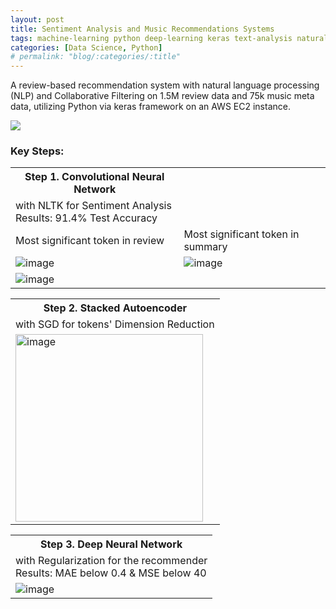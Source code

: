 ```yaml
---
layout: post
title: Sentiment Analysis and Music Recommendations Systems	
tags: machine-learning python deep-learning keras text-analysis natural-language-processing data-science 
categories: [Data Science, Python]
# permalink: "blog/:categories/:title"
---
```

A review-based recommendation system with natural language processing (NLP) and Collaborative Filtering on 1.5M review data and 75k music meta data, utilizing Python via keras framework on an AWS EC2 instance.

[![](https://img.shields.io/badge/GitHub-100000?style=for-the-badge&logo=github&logoColor=white)](https://github.com/annetta-zheng/music-recommender "Click for Repo!")

### Key Steps:
<table class = "mur-tbl">
  <tr><th>Step 1. Convolutional Neural Network</th></tr>
  <tr>
    <td colspan="2"> 
      with NLTK for Sentiment Analysis<br>Results: 91.4% Test Accuracy
    </td>
  </tr>
  <tr>
    <td>Most significant token in review</td>
    <td>Most significant token in summary</td>
  </tr>
  <tr>
    <td>
      <img style="align:center" alt="image" src="https://user-images.githubusercontent.com/67286396/204599154-f5964ddd-9138-49c9-8e1b-fd5b70d0f30f.png">
    </td>
    <td>
      <img style="align:center" alt="image" src="https://user-images.githubusercontent.com/67286396/204599389-b72f1da1-b877-4eab-88c0-74d2500b6908.png">
    </td>
  </tr>
  <tr>
    <td colspan="2">
      <img style="align:center" alt="image" src="https://user-images.githubusercontent.com/67286396/204599514-0c6ab305-e115-403f-bf68-8135e06a339b.png">
    </td>
  </tr>
</table>

<table class = "mur-tbl">
  <tr><th>Step 2. Stacked Autoencoder</th></tr>
  <tr>
    <td> 
      with SGD for tokens' Dimension Reduction
    </td>
    </tr>
  <tr>
    <td>
      <img style="align:center" height=300px alt="image" src="https://user-images.githubusercontent.com/67286396/204599574-3ae71217-c4e7-40e4-a336-ee15429344c3.png">
    </td> 
  </tr>
</table>


<table class = "mur-tbl">
  <tr><th>Step 3. Deep Neural Network</th></tr>
  <tr>
    <td> 
      with Regularization for the recommender<br>
      Results: MAE below 0.4 & MSE below 40
    </td>
  </tr>
  <tr>
    <td>
      <img style="align:center" alt="image" src="https://user-images.githubusercontent.com/67286396/204600119-0ae46ce1-43fb-4221-9ae4-3b4507817285.png">
    </td>  
  </tr>
</table>  
  

